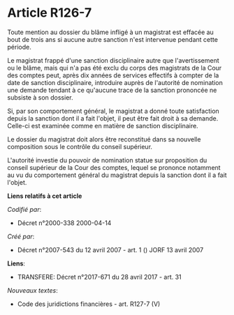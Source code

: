 # Article R126-7

Toute mention au dossier du blâme infligé à un magistrat est effacée au bout de trois ans si aucune autre sanction n'est
intervenue pendant cette période.

Le magistrat frappé d'une sanction disciplinaire autre que l'avertissement ou le blâme, mais qui n'a pas été exclu du corps
des magistrats de la Cour des comptes peut, après dix années de services effectifs à compter de la date de sanction
disciplinaire, introduire auprès de l'autorité de nomination une demande tendant à ce qu'aucune trace de la sanction
prononcée ne subsiste à son dossier.

Si, par son comportement général, le magistrat a donné toute satisfaction depuis la sanction dont il a fait l'objet, il peut
être fait droit à sa demande. Celle-ci est examinée comme en matière de sanction disciplinaire.

Le dossier du magistrat doit alors être reconstitué dans sa nouvelle composition sous le contrôle du conseil supérieur.

L'autorité investie du pouvoir de nomination statue sur proposition du conseil supérieur de la Cour des comptes, lequel se
prononce notamment au vu du comportement général du magistrat depuis la sanction dont il a fait l'objet.

**Liens relatifs à cet article**

_Codifié par_:

  - Décret n°2000-338 2000-04-14

_Créé par_:

  - Décret n°2007-543 du 12 avril 2007 - art. 1 () JORF 13 avril 2007

**Liens**:

  - TRANSFERE: Décret n°2017-671 du 28 avril 2017 - art. 31

_Nouveaux textes_:

  - Code des juridictions financières - art. R127-7 (V)

